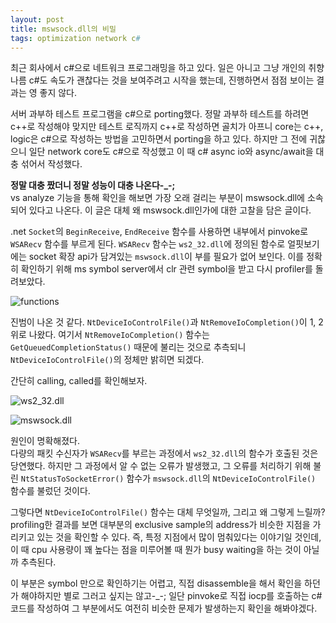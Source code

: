 ```yaml
---
layout: post
title: mswsock.dll의 비밀
tags: optimization network c#
---
```


최근 회사에서 c#으로 네트워크 프로그래밍을 하고 있다. 일은 아니고 그냥 개인의 취향
나름 c#도 속도가 괜찮다는 것을 보여주려고 시작을 했는데, 진행하면서 점점 보이는 결과는 영 좋지 않다.

서버 과부하 테스트 프로그램을 c#으로 porting했다. 정말 과부하 테스트를 하려면 c++로 작성해야 맞지만 테스트 로직까지 c++로 작성하면 골치가 아프니 core는 c++, logic은 c#으로 작성하는 방법을 고민하면서 porting을 하고 있다. 하지만 그 전에 귀찮으니 일단 network core도 c#으로 작성했고 이 때 c# async io와 async/await을 대충 섞어서 작성했다.

**정말 대충 짰더니 정말 성능이 대충 나온다-_-;**  
vs analyze 기능을 통해 확인을 해보면 가장 오래 걸리는 부분이 mswsock.dll에 소속되어 있다고 나온다. 이 글은 대체 왜 mswsock.dll인가에 대한 고찰을 담은 글이다.

.net `Socket`의 `BeginReceive`, `EndReceive` 함수를 사용하면 내부에서 pinvoke로 `WSARecv` 함수를 부르게 된다. `WSARecv` 함수는 `ws2_32.dll`에 정의된 함수로 얼핏보기에는 socket 확장 api가 담겨있는 `mswsock.dll`이 부를 필요가 없어 보인다. 이를 정확히 확인하기 위해 ms symbol server에서 clr 관련 symbol을 받고 다시 profiler를 돌려보았다.

![functions]({{site.url}}/images/mswsock_secret_functions.png)

진범이 나온 것 같다. `NtDeviceIoControlFile()`과 `NtRemoveIoCompletion()`이 1, 2위로 나왔다. 여기서 `NtRemoveIoCompletion()` 함수는 `GetQueuedCompletionStatus()` 때문에 불리는 것으로 추측되니 `NtDeviceIoControlFile()`의 정체만 밝히면 되겠다.

간단히 calling, called를 확인해보자.

![ws2_32.dll]({{site.url}}/images/mswsock_secret_ws2_32_dll.png)

![mswsock.dll]({{site.url}}/images/mswsock_secret_mswsock_dll.png)

원인이 명확해졌다.  
다량의 패킷 수신자가 `WSARecv`를 부르는 과정에서 `ws2_32.dll`의 함수가 호출된 것은 당연했다. 하지만 그 과정에서 알 수 없는 오류가 발생했고, 그 오류를 처리하기 위해 불린 `NtStatusToSocketError()` 함수가 `mswsock.dll`의 `NtDeviceIoControlFile()` 함수를 불렀던 것이다.

그렇다면 `NtDeviceIoControlFile()` 함수는 대체 무엇일까, 그리고 왜 그렇게 느릴까?  
profiling한 결과를 보면 대부분의 exclusive sample의 address가 비슷한 지점을 가리키고 있는 것을 확인할 수 있다. 즉, 특정 지점에서 많이 멈춰있다는 이야기일 것인데, 이 때 cpu 사용량이 꽤 높다는 점을 미루어볼 때 뭔가 busy waiting을 하는 것이 아닐까 추측된다.

이 부분은 symbol 만으로 확인하기는 어렵고, 직접 disassemble을 해서 확인을 하던가 해야하지만 별로 그러고 싶지는 않고-_-; 일단 pinvoke로 직접 iocp를 호출하는 c# 코드를 작성하여 그 부분에서도 여전히 비슷한 문제가 발생하는지 확인을 해봐야겠다.
